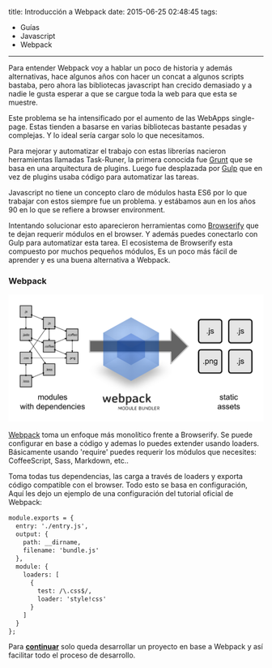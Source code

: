 title: Introducción a Webpack
date: 2015-06-25 02:48:45
tags:
- Guías
- Javascript 
- Webpack
---

Para entender Webpack voy a hablar un poco de historia y además alternativas, hace algunos años con hacer un concat a algunos scripts bastaba, pero ahora las bibliotecas javascript han crecido demasiado y a nadie le gusta esperar a que se cargue toda la web para que esta se muestre. 

Este problema se ha intensificado por el aumento de las WebApps single-page. Estas tienden a basarse en varias bibliotecas bastante pesadas ​​y complejas. Y lo ideal sería cargar solo lo que necesitamos.

Para mejorar y automatizar el trabajo con estas librerías nacieron herramientas llamadas Task-Runer, la primera conocida fue [Grunt](http://gruntjs.com/) que se basa en una arquitectura de plugins. Luego fue desplazada por [Gulp](http://gulpjs.com/) que en vez de plugins usaba código para automatizar las tareas. 

Javascript no tiene un concepto claro de módulos hasta ES6 por lo que trabajar con estos siempre fue un problema. y estábamos aun en los años 90 en lo que se refiere a browser environment. 

Intentando solucionar esto aparecieron herramientas como [Browserify](http://browserify.org/) que te dejan requerir módulos en el browser. Y además puedes conectarlo con Gulp para automatizar esta tarea. El ecosistema de Browserify esta compuesto por muchos pequeños módulos, Es un poco más fácil de aprender y es una buena alternativa a Webpack. 

### Webpack

![¿Que es Webpack?](/images/what-is-webpack.png)

[Webpack](http://webpack.github.io/) toma un enfoque más monolítico frente a Browserify. Se puede configurar en base a código y ademas lo puedes extender usando loaders. Básicamente usando 'require' puedes requerir los módulos que necesites: CoffeeScript, Sass, Markdown, etc.. 

Toma todas tus dependencias, las carga a través de loaders y exporta código compatible con el browser. Todo esto se basa en configuración, Aquí les dejo un ejemplo de una configuración del tutorial oficial de Webpack:

```
module.exports = {
  entry: './entry.js',
  output: {
    path: __dirname,
    filename: 'bundle.js'
  },
  module: {
    loaders: [
      {
        test: /\.css$/,
        loader: 'style!css'
      }
    ]
  }
};
``` 

Para [**continuar**](https://luisfuentes.me/primeros-pasos-webpack/) solo queda desarrollar un proyecto en base a Webpack y así facilitar todo el proceso de desarrollo. 